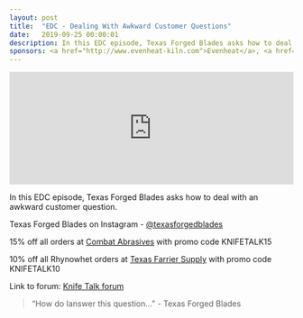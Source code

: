 ```yaml
---
layout: post
title:  "EDC - Dealing With Awkward Customer Questions"
date:   2019-09-25 00:00:01
description: In this EDC episode, Texas Forged Blades asks how to deal with an awkward customer question. 
sponsors: <a href="http://www.evenheat-kiln.com">Evenheat</a>, <a href="http://www.combatabrasives.com">Combat Abrasives</a>, <a href="https://www.indasa-abrasives.com">IndasaUSA</a>, and <a href="http://www.texasfarriersupply.com">Texas Farrier Supply</a>.
---
```

                
<iframe height="200px" width="100%" frameborder="no" scrolling="no" seamless src="https://player.simplecast.com/4ca24b85-6671-45e8-bbc5-4776fb2a2feb?dark=false"></iframe>

In this EDC episode, Texas Forged Blades asks how to deal with an awkward customer question.        

            
  


Texas Forged Blades on Instagram - <a href="https://www.instagram.com/texasforgedblades">@texasforgedblades</a>









  
15% off all orders at  <a href="http://www.combatabrasives.com">Combat Abrasives</a> with promo code KNIFETALK15

10% off all Rhynowhet orders at  <a href="http://www.texasfarriersupply.com">Texas Farrier Supply</a> with promo code KNIFETALK10
 

   
  

Link to forum: <a href="http://forum.knifetalk.net">Knife Talk forum</a>




 


<blockquote class="largeQuote">“How do Ianswer this question..." - Texas Forged Blades</blockquote>



